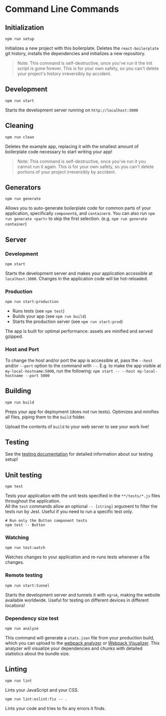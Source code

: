 # Command Line Commands

## Initialization

```Shell
npm run setup
```

Initializes a new project with this boilerplate. Deletes the `react-boilerplate`
git history, installs the dependencies and initializes a new repository.

> Note: This command is self-destructive, once you've run it the init script is
> gone forever. This is for your own safety, so you can't delete your project's
> history irreversibly by accident.

## Development

```Shell
npm run start
```

Starts the development server running on `http://localhost:3000`

## Cleaning

```Shell
npm run clean
```

Deletes the example app, replacing it with the smallest amount of boilerplate
code necessary to start writing your app!

> Note: This command is self-destructive, once you've run it you cannot run it
> again. This is for your own safety, so you can't delete portions of your project
> irreversibly by accident.

## Generators

```Shell
npm run generate
```

Allows you to auto-generate boilerplate code for common parts of your
application, specifically `component`s, and `container`s. You can
also run `npm run generate <part>` to skip the first selection. (e.g. `npm run generate container`)

## Server

### Development

```Shell
npm start
```

Starts the development server and makes your application accessible at
`localhost:3000`. Changes in the application code will be hot-reloaded.

### Production

```Shell
npm run start:production
```

- Runs tests (see `npm test`)
- Builds your app (see `npm run build`)
- Starts the production server (see `npm run start:prod`)

The app is built for optimal performance: assets are
minified and served gzipped.

### Host and Port

To change the host and/or port the app is accessible at, pass the `--host` and/or `--port` option to the command
with `--`. E.g. to make the app visible at `my-local-hostname:5000`, run the following:
`npm start -- --host my-local-hostname --port 5000`

## Building

```Shell
npm run build
```

Preps your app for deployment (does not run tests). Optimizes and minifies all files, piping them to the `build` folder.

Upload the contents of `build` to your web server to
see your work live!

## Testing

See the [testing documentation](../testing/README.md) for detailed information
about our testing setup!

## Unit testing

```Shell
npm test
```

Tests your application with the unit tests specified in the `**/tests/*.js` files
throughout the application.  
All the `test` commands allow an optional `-- [string]` argument to filter
the tests run by Jest. Useful if you need to run a specific test only.

```Shell
# Run only the Button component tests
npm test -- Button
```

### Watching

```Shell
npm run test:watch
```

Watches changes to your application and re-runs tests whenever a file changes.

### Remote testing

```Shell
npm run start:tunnel
```

Starts the development server and tunnels it with `ngrok`, making the website
available worldwide. Useful for testing on different devices in different locations!

### Dependency size test

```Shell
npm run analyze
```

This command will generate a `stats.json` file from your production build, which
you can upload to the [webpack analyzer](https://webpack.github.io/analyse/) or [Webpack Visualizer](https://chrisbateman.github.io/webpack-visualizer/). This
analyzer will visualize your dependencies and chunks with detailed statistics
about the bundle size.

## Linting

```Shell
npm run lint
```

Lints your JavaScript and your CSS.

```Shell
npm run lint:eslint:fix -- .
```

Lints your code and tries to fix any errors it finds.

